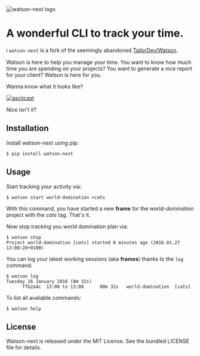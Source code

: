 ![watson-next logo](watson-next.svg)

A wonderful CLI to track your time.
===================================

ℹ️ `watson-next` is a fork of the seemingly abandoned [TailorDev/Watson](https://github.com/TailorDev/Watson).

Watson is here to help you manage your time. You want to know how
much time you are spending on your projects? You want to generate a nice
report for your client? Watson is here for you.

Wanna know what it looks like?

[![asciicast](https://asciinema.org/a/35918.svg)](https://asciinema.org/a/35918)

Nice isn't it?

Installation
------------

Install watson-next using pip:

```
$ pip install watson-next
```

Usage
-----

Start tracking your activity via:

```
$ watson start world-domination +cats
```

With this command, you have started a new **frame** for the *world-domination* project with the *cats* tag. That's it.

Now stop tracking you world domination plan via:

```
$ watson stop
Project world-domination [cats] started 8 minutes ago (2016.01.27 13:00:28+0100)
```

You can log your latest working sessions (aka **frames**) thanks to the ``log`` command:

```
$ watson log
Tuesday 26 January 2016 (8m 32s)
      ffb2a4c  13:00 to 13:08      08m 32s   world-domination  [cats]
```

To list all available commands:

```
$ watson help
```

License
-------

Watson-next is released under the MIT License.
See the bundled LICENSE file for details.
